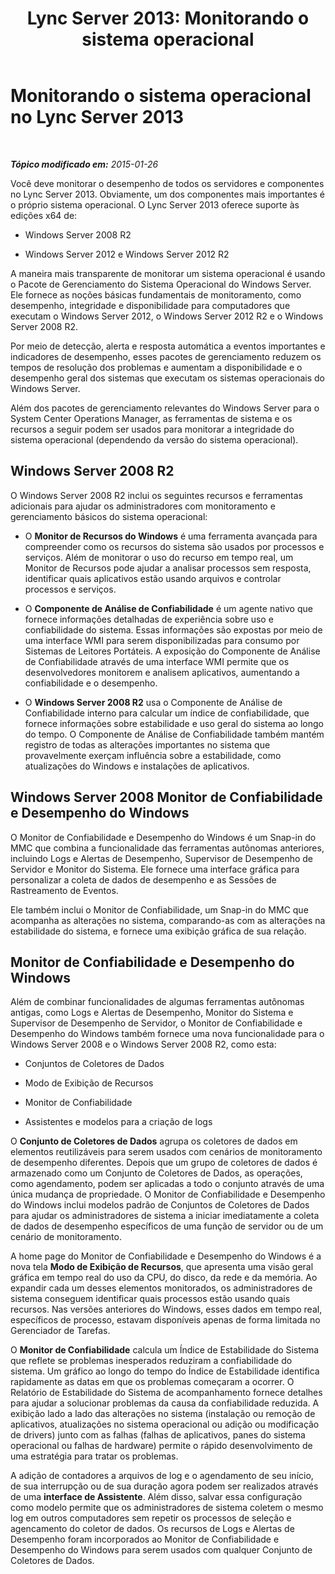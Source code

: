 ﻿---
title: 'Lync Server 2013: Monitorando o sistema operacional'
TOCTitle: Monitorando o sistema operacional
ms:assetid: 72406d3e-54c8-4796-8d6d-2144a5b6f030
ms:mtpsurl: https://technet.microsoft.com/pt-br/library/Dn720918(v=OCS.15)
ms:contentKeyID: 62240138
ms.date: 05/19/2016
mtps_version: v=OCS.15
ms.translationtype: HT
---

# Monitorando o sistema operacional no Lync Server 2013

 

_**Tópico modificado em:** 2015-01-26_

Você deve monitorar o desempenho de todos os servidores e componentes no Lync Server 2013. Obviamente, um dos componentes mais importantes é o próprio sistema operacional. O Lync Server 2013 oferece suporte às edições x64 de:

  - Windows Server 2008 R2

  - Windows Server 2012 e Windows Server 2012 R2

A maneira mais transparente de monitorar um sistema operacional é usando o Pacote de Gerenciamento do Sistema Operacional do Windows Server. Ele fornece as noções básicas fundamentais de monitoramento, como desempenho, integridade e disponibilidade para computadores que executam o Windows Server 2012, o Windows Server 2012 R2 e o Windows Server 2008 R2.

Por meio de detecção, alerta e resposta automática a eventos importantes e indicadores de desempenho, esses pacotes de gerenciamento reduzem os tempos de resolução dos problemas e aumentam a disponibilidade e o desempenho geral dos sistemas que executam os sistemas operacionais do Windows Server.

Além dos pacotes de gerenciamento relevantes do Windows Server para o System Center Operations Manager, as ferramentas de sistema e os recursos a seguir podem ser usados para monitorar a integridade do sistema operacional (dependendo da versão do sistema operacional).

## Windows Server 2008 R2

O Windows Server 2008 R2 inclui os seguintes recursos e ferramentas adicionais para ajudar os administradores com monitoramento e gerenciamento básicos do sistema operacional:

  - O **Monitor de Recursos do Windows** é uma ferramenta avançada para compreender como os recursos do sistema são usados por processos e serviços. Além de monitorar o uso do recurso em tempo real, um Monitor de Recursos pode ajudar a analisar processos sem resposta, identificar quais aplicativos estão usando arquivos e controlar processos e serviços.

  - O **Componente de Análise de Confiabilidade** é um agente nativo que fornece informações detalhadas de experiência sobre uso e confiabilidade do sistema. Essas informações são expostas por meio de uma interface WMI para serem disponibilizadas para consumo por Sistemas de Leitores Portáteis. A exposição do Componente de Análise de Confiabilidade através de uma interface WMI permite que os desenvolvedores monitorem e analisem aplicativos, aumentando a confiabilidade e o desempenho.

  - O **Windows Server 2008 R2** usa o Componente de Análise de Confiabilidade interno para calcular um índice de confiabilidade, que fornece informações sobre estabilidade e uso geral do sistema ao longo do tempo. O Componente de Análise de Confiabilidade também mantém registro de todas as alterações importantes no sistema que provavelmente exerçam influência sobre a estabilidade, como atualizações do Windows e instalações de aplicativos.

## Windows Server 2008 Monitor de Confiabilidade e Desempenho do Windows

O Monitor de Confiabilidade e Desempenho do Windows é um Snap-in do MMC que combina a funcionalidade das ferramentas autônomas anteriores, incluindo Logs e Alertas de Desempenho, Supervisor de Desempenho de Servidor e Monitor do Sistema. Ele fornece uma interface gráfica para personalizar a coleta de dados de desempenho e as Sessões de Rastreamento de Eventos.

Ele também inclui o Monitor de Confiabilidade, um Snap-in do MMC que acompanha as alterações no sistema, comparando-as com as alterações na estabilidade do sistema, e fornece uma exibição gráfica de sua relação.

## Monitor de Confiabilidade e Desempenho do Windows

Além de combinar funcionalidades de algumas ferramentas autônomas antigas, como Logs e Alertas de Desempenho, Monitor do Sistema e Supervisor de Desempenho de Servidor, o Monitor de Confiabilidade e Desempenho do Windows também fornece uma nova funcionalidade para o Windows Server 2008 e o Windows Server 2008 R2, como esta:

  - Conjuntos de Coletores de Dados

  - Modo de Exibição de Recursos

  - Monitor de Confiabilidade

  - Assistentes e modelos para a criação de logs

O **Conjunto de Coletores de Dados** agrupa os coletores de dados em elementos reutilizáveis para serem usados com cenários de monitoramento de desempenho diferentes. Depois que um grupo de coletores de dados é armazenado como um Conjunto de Coletores de Dados, as operações, como agendamento, podem ser aplicadas a todo o conjunto através de uma única mudança de propriedade. O Monitor de Confiabilidade e Desempenho do Windows inclui modelos padrão de Conjuntos de Coletores de Dados para ajudar os administradores de sistema a iniciar imediatamente a coleta de dados de desempenho específicos de uma função de servidor ou de um cenário de monitoramento.

A home page do Monitor de Confiabilidade e Desempenho do Windows é a nova tela **Modo de Exibição de Recursos**, que apresenta uma visão geral gráfica em tempo real do uso da CPU, do disco, da rede e da memória. Ao expandir cada um desses elementos monitorados, os administradores de sistema conseguem identificar quais processos estão usando quais recursos. Nas versões anteriores do Windows, esses dados em tempo real, específicos de processo, estavam disponíveis apenas de forma limitada no Gerenciador de Tarefas.

O **Monitor de Confiabilidade** calcula um Índice de Estabilidade do Sistema que reflete se problemas inesperados reduziram a confiabilidade do sistema. Um gráfico ao longo do tempo do Índice de Estabilidade identifica rapidamente as datas em que os problemas começaram a ocorrer. O Relatório de Estabilidade do Sistema de acompanhamento fornece detalhes para ajudar a solucionar problemas da causa da confiabilidade reduzida. A exibição lado a lado das alterações no sistema (instalação ou remoção de aplicativos, atualizações no sistema operacional ou adição ou modificação de drivers) junto com as falhas (falhas de aplicativos, panes do sistema operacional ou falhas de hardware) permite o rápido desenvolvimento de uma estratégia para tratar os problemas.

A adição de contadores a arquivos de log e o agendamento de seu início, de sua interrupção ou de sua duração agora podem ser realizados através de uma **interface de Assistente**. Além disso, salvar essa configuração como modelo permite que os administradores de sistema coletem o mesmo log em outros computadores sem repetir os processos de seleção e agencamento do coletor de dados. Os recursos de Logs e Alertas de Desempenho foram incorporados ao Monitor de Confiabilidade e Desempenho do Windows para serem usados com qualquer Conjunto de Coletores de Dados.

